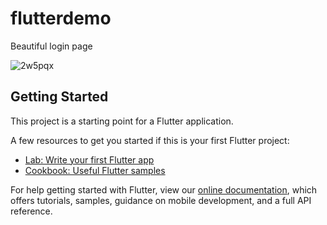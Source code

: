 # flutterdemo

Beautiful login page 


![2w5pqx](https://user-images.githubusercontent.com/47001665/54465382-d9725900-47a0-11e9-94f3-c769a0fc0def.gif)


## Getting Started

This project is a starting point for a Flutter application.

A few resources to get you started if this is your first Flutter project:

- [Lab: Write your first Flutter app](https://flutter.io/docs/get-started/codelab)
- [Cookbook: Useful Flutter samples](https://flutter.io/docs/cookbook)

For help getting started with Flutter, view our 
[online documentation](https://flutter.io/docs), which offers tutorials, 
samples, guidance on mobile development, and a full API reference.
